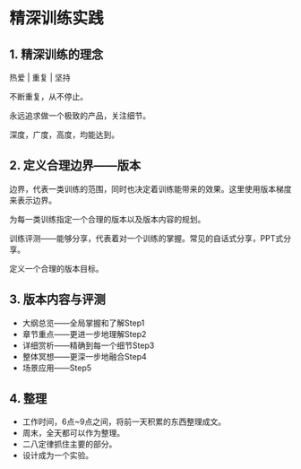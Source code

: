 # 精深训练实践

## 1. 精深训练的理念

热爱 | 重复 | 坚持

不断重复，从不停止。

永远追求做一个极致的产品，关注细节。

深度，广度，高度，均能达到。

## 2. 定义合理边界——版本

边界，代表一类训练的范围，同时也决定着训练能带来的效果。这里使用版本梯度来表示边界。

为每一类训练指定一个合理的版本以及版本内容的规划。

训练评测——能够分享，代表着对一个训练的掌握。常见的自话式分享，PPT式分享。

定义一个合理的版本目标。

## 3. 版本内容与评测

- 大纲总览——全局掌握和了解Step1
- 章节重点——更进一步地理解Step2
- 详细赏析——精确到每一个细节Step3
- 整体冥想——更深一步地融合Step4
- 场景应用——Step5

## 4. 整理

* 工作时间，6点~9点之间，将前一天积累的东西整理成文。
* 周末，全天都可以作为整理。
* 二八定律抓住主要的部分。
* 设计成为一个实验。